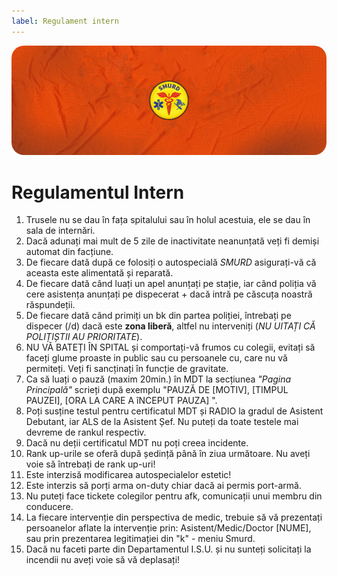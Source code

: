 ```yaml
---
label: Regulament intern
---
```


<p align="center">
    <img src="/imagini/smurd.png" style="border-radius: 20px;" alt="Departamentul Medical">
</p>

# Regulamentul Intern

1. Trusele nu se dau în fața spitalului sau în holul acestuia, ele se dau în sala de internări.
2. Dacă adunați mai mult de 5 zile de inactivitate neanunțată veți fi demiși automat din facțiune.
3. De fiecare dată după ce folosiți o autospecială *SMURD* asigurați-vă că aceasta este alimentată și reparată.
4. De fiecare dată când luați un apel anunțați pe stație, iar când poliția vă cere asistența anunțați pe dispecerat + dacă intră pe căscuța noastră răspundeții.
5. De fiecare dată când primiți un bk din partea poliției, întrebați pe dispecer (/d) dacă este **zona liberă**, altfel nu interveniți (*NU UITAȚI CĂ POLIȚIȘTII AU PRIORITATE*).
6. NU VĂ BATEȚI ÎN SPITAL și comportați-vă frumos cu colegii, evitați să faceți glume proaste in public sau cu persoanele cu, care nu vă permiteți. Veți fi sancținați în funcție de gravitate.
7. Ca să luați o pauză (maxim 20min.) în MDT la secțiunea *"Pagina Principală"* scrieți după exemplu  "PAUZĂ DE [MOTIV], [TIMPUL PAUZEI], [ORA LA CARE A îNCEPUT PAUZA] ".
8. Poți susține testul pentru certificatul MDT și RADIO la gradul de Asistent Debutant, iar ALS de la Asistent Șef. Nu puteți da toate testele mai devreme de rankul respectiv.
9. Dacă nu deții certificatul MDT nu poți creea incidente.
10. Rank up-urile se oferă după ședință până în ziua următoare. Nu aveți voie să întrebați de rank up-uri!
11. Este interzisă modificarea autospecialelor estetic!
12. Este interzis să porți arma on-duty chiar dacă ai permis port-armă.
13. Nu puteți face tickete colegilor pentru afk, comunicații unui membru din conducere.
14. La fiecare intervenție din perspectiva de medic, trebuie să vă prezentați persoanelor aflate la intervenție prin: Asistent/Medic/Doctor [NUME], sau prin prezentarea legitimației din "k" - meniu Smurd.
15. Dacă nu faceti parte din Departamentul I.S.U. și nu sunteți solicitați la incendii nu aveți voie să vă deplasați!